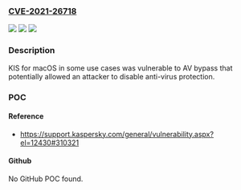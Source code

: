 ### [CVE-2021-26718](https://cve.mitre.org/cgi-bin/cvename.cgi?name=CVE-2021-26718)
![](https://img.shields.io/static/v1?label=Product&message=Kaspersky%20Internet%20Security%20for%20Mac&color=blue)
![](https://img.shields.io/static/v1?label=Version&message=n%2Fa&color=blue)
![](https://img.shields.io/static/v1?label=Vulnerability&message=Bypass&color=brighgreen)

### Description

KIS for macOS in some use cases was vulnerable to AV bypass that potentially allowed an attacker to disable anti-virus protection.

### POC

#### Reference
- https://support.kaspersky.com/general/vulnerability.aspx?el=12430#310321

#### Github
No GitHub POC found.

